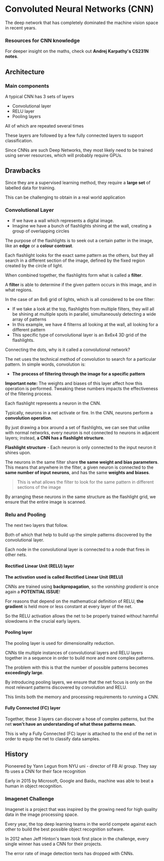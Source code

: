 
# Convoluted Neural Networks (CNN)
The deep network that has completely dominated the machine vision space in recent years.

### Resources for CNN knowledge
For deeper insight on the maths, check out **Andrej Karpathy's CS231N notes**.


## Architecture

### Main components
A typical CNN has 3 sets of layers

* Convolutional layer
* RELU layer
* Pooling layers

All of which are repeated several times

These layers are followed by a few fully connected layers to support classification.

Since CNNs are such Deep Networks, they most likely need to be trained using server resources, which will probably require GPUs.

## Drawbacks
Since they are a supervised learning method, they require a **large set** of labelled data for training. 

This can be challenging to obtain in a real world application 


### Convolutional Layer

* If we have a wall which represents a digital image.
* Imagine we have a bunch of flashlights shining at the wall, creating a group of overlapping circles

The purpose of the flashlights is to seek out a certain patter in the image, like an **edge** or a **colour contrast**.

Each flashlight looks for the exact same pattern as the others, but they all search in a different section of the image, defined by the fixed region created by the circle of light.

When combined together, the flashlights form what is called a **filter**.

A **filter** is able to determine if the given pattern occurs in this image, and in what regions.

In the case of an 8x6 grid of lights, which is all considered to be one filter:

* If we take a look at the top, flashlights from multiple filters, they will all be shining at multiple spots in parallel, simultaneously detecting a wide array of patterns
* In this example, we have 4 filterns all looking at the wall, all looking for a different pattern
* This specific type of convolutional layer is an 8x6x4 3D grid of the flashlights.

Connecting the dots, why is it called a convolutional network?

The net uses the technical method of convolution to search for a particular pattern. In simple words, convolution is:
* **The process of filtering through the image for a specific pattern**

**Important note:** The weights and biases of this layer affect how this operation is performed. Tweaking these numbers impacts the effectiveness of the filtering process.

Each flashlight represents a neuron in the CNN.

Typically, neurons in a net activate or fire. In the CNN, neurons perform a **convolution operation**.

By just drawing a box around a set of flashlights, we can see that unlike with normal networks, every neuron is not connected to neurons in adjacent layers; instead, **a CNN has a flashlight structure**.

**Flashlight structure** - Each neuron is only connected to the input neuron it shines upon.

The neurons in the same filter share **the same weight and bias parameters**. This means that anywhere in the filter, a given neuron is connected to the **same number of input neurons**, and has the same **weights and biases**.

> This is what allows the filter to look for the same pattern in different sections of the image

By arranging these neurons in the same structure as the flashlight grid, we ensure that the entire image is scanned.

### Relu and Pooling

The next two layers that follow.

Both of which that help to build up the simple patterns discovered by the convolutional layer.

Each node in the convolutional layer is connected to a node that fires in other nets.

#### Rectified Linear Unit (RELU) layer
**The activation used is called Rectified Linear Unit (RELU)**

CNNs are trained using **backpropagation**, so the _vanishing gradient_ is once again a **POTENTIAL ISSUE**!

For reasons that depend on the mathematical definition of RELU, **the gradient** is held more or less constant at every layer of the net.

So the RELU activation allows the net to be properly trained without harmful slowdowns in the crucial early layers.

#### Pooling layer
The pooling layer is used for dimensionality reduction.

CNNs tile multiple instances of convolutional layers and RELU layers together in a sequence in order to build more and more complex patterns.

The problem with this is that the number of possible patterns becomes **exceedingly large**.

By introducing pooling layers, we ensure that the net focus is only on the most relevant patterns discovered by convolution and RELU.

This limits both the memory and processing requirements to running a CNN.

#### Fully Connected (FC) layer
Together, these 3 layers can discover a hose of complex patterns, but the net **won't have an understanding of what these patterns mean.**

This is why a Fully Connected (FC) layer is attached to the end of the net in order to equip the net to classify data samples.

## History
Pioneered by Yann Legun from NYU uni - director of FB AI group. They say fb uses a CNN for their face recognition

Early in 2015 by Microsoft, Google and Baidu, machine was able to beat a human in object recognition.

### Imagenet Challenge
Imagenet is a project that was inspired by the growing need for high quality data in the image processing space.

Every year, the top deep learning teams in the world compete against each other to build the best possible object recognition sofware.

In 2012 when Jeff Hinton's team took first place in the challenge, every single winner has used a CNN for their projects.

The error rate of image detection texts has dropped with CNNs.











